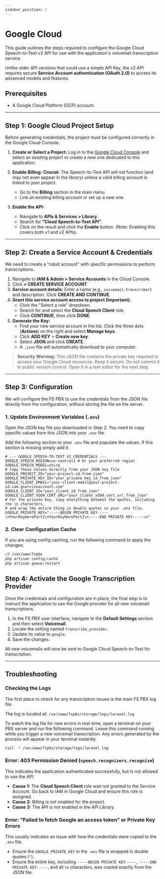 ```yaml
---
sidebar_position: 2
---
```


# Google Cloud

This guide outlines the steps required to configure the Google Cloud Speech-to-Text v2 API for use with the application's voicemail transcription service.

Unlike older API versions that could use a simple API Key, the v2 API requires secure **Service Account authentication (OAuth 2.0)** to access its advanced models and features.

## Prerequisites

*   A Google Cloud Platform (GCP) account.

---

## Step 1: Google Cloud Project Setup

Before generating credentials, the project must be configured correctly in the Google Cloud Console.

1.  **Create or Select a Project:**
    Log in to the [Google Cloud Console](https://console.cloud.google.com/) and select an existing project or create a new one dedicated to this application.

2.  **Enable Billing:**
    **Crucial:** The Speech-to-Text API will not function (and may not even appear in the library) unless a valid billing account is linked to your project.
    *   Go to the **Billing** section in the main menu.
    *   Link an existing billing account or set up a new one.

3.  **Enable the API:**
    *   Navigate to **APIs & Services > Library**.
    *   Search for **"Cloud Speech-to-Text API"**.
    *   Click on the result and click the **Enable** button. (Note: Enabling this covers both v1 and v2 APIs).

---

## Step 2: Create a Service Account & Credentials

We need to create a "robot account" with specific permissions to perform transcriptions.

1.  Navigate to **IAM & Admin > Service Accounts** in the Cloud Console.
2.  Click **+ CREATE SERVICE ACCOUNT**.
3.  **Service account details:** Enter a name (e.g., `voicemail-transcriber`) and description. Click **CREATE AND CONTINUE**.
4.  **Grant this service account access to project (Important):**
    *   Click the "Select a role" dropdown.
    *   Search for and select the **Cloud Speech Client** role.
    *   Click **CONTINUE**, then click **DONE**.
5.  **Generate the Key:**
    *   Find your new service account in the list. Click the three dots (**Actions**) on the right and select **Manage keys**.
    *   Click **ADD KEY** > **Create new key**.
    *   Select **JSON** and click **CREATE**.
    *   A `.json` file will automatically download to your computer.

> **Security Warning:** This JSON file contains the private key required to access your Google Cloud resources. Keep it secure. Do not commit it to public version control. Open it in a text editor for the next step.

---

## Step 3: Configuration

We will configure the FS PBX to use the credentials from the JSON file directly from the configuration, without storing the file on the server.

### 1. Update Environment Variables (`.env`)

Open the JSON key file you downloaded in Step 2. You need to copy specific values from this JSON into your `.env` file.

Add the following section to your `.env` file and populate the values. If this section is missing simply add it.

```dotenv
# --- GOOGLE SPEECH-TO-TEXT V2 CREDENTIALS ---
GOOGLE_SPEECH_REGION=us-central1 # Or your preferred region
GOOGLE_SPEECH_MODEL=chirp
# Copy these values directly from your JSON key file
GOOGLE_PROJECT_ID="your-project-id-from-json"
GOOGLE_PRIVATE_KEY_ID="your_private_key_id_from_json"
GOOGLE_CLIENT_EMAIL="your-client-email@your-project-id.iam.gserviceaccount.com"
GOOGLE_CLIENT_ID="your_client_id_from_json"
GOOGLE_CLIENT_X509_CERT_URL="your_client_x509_cert_url_from_json"
# For the private key, copy everything between the quotes, including the \n characters,
# and wrap the entire thing in double quotes in your .env file.
GOOGLE_PRIVATE_KEY="-----BEGIN PRIVATE KEY-----\nYourKeyHerePart1\nYourKeyHerePart2\n-----END PRIVATE KEY-----\n"
```
### 2. Clear Configuration Cache

If you are using config caching, run the following command to apply the changes:

```bash
cd /var/www/fspbx
php artisan config:cache
php artisan queue:restart
```

## Step 4: Activate the Google Transcription Provider

Once the credentials and configuration are in place, the final step is to instruct the application to use the Google provider for all new voicemail transcriptions.

1.  In the FS PBX user interface, navigate to the **Default Settings** section and then select **Voicemail**.
2.  Locate the setting named `transcribe_provider`.
3.  Update its value to `google`.
4.  Save the changes.

All new voicemails will now be sent to Google Cloud Speech-to-Text for transcription.

---

## Troubleshooting

### Checking the Logs

The first place to check for any transcription issues is the main FS PBX log file.

The log is located at: `/var/www/fspbx/storage/logs/laravel.log`

To watch the log file for new errors in real-time, open a terminal on your PBX server and run the following command. Leave this command running while you trigger a new voicemail transcription. Any errors generated by the process will appear in your terminal instantly.

```bash
tail -f /var/www/fspbx/storage/logs/laravel.log
```

### Error: 403 Permission Denied (`speech.recognizers.recognize`)

This indicates the application authenticated successfully, but is not allowed to use the API.

*   **Cause 1:** The **Cloud Speech Client** role was not granted to the Service Account. Go back to IAM in Google Cloud and ensure this role is assigned.
*   **Cause 2:** Billing is not enabled for the project.
*   **Cause 3:** The API is not enabled in the API Library.

### Error: "Failed to fetch Google an access token" or Private Key Errors

This usually indicates an issue with how the credentials were copied to the `.env` file.

*   Ensure the `GOOGLE_PRIVATE_KEY` in the `.env` file is wrapped in double quotes (`"`).
*   Ensure the entire key, including `-----BEGIN PRIVATE KEY-----`, `-----END PRIVATE KEY-----`, and all `\n` characters, was copied exactly from the JSON file.